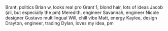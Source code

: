 Brant, politics
Brian w, looks real pro
Grant 1, blond hair, lots of ideas
Jacob (all, but especially the pm)
Meredith, engineer
Savannah, engineer
Nicole designer
Gustavo multilingual
Will, chill vibe
Matt, energy
Kaylee, design
Drayton, engineer, trading
Dylan, loves my idea, pm
